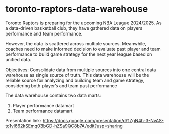 # toronto-raptors-data-warehouse
Toronto Raptors is preparing for the upcoming NBA League 2024/2025. As a data-driven basketball club, they have gathered data on players performance and team performance. 

However, the data is scattered across multiple sources. Meanwhile, coaches need to make informed decision to evaluate past player and team performance to build game strategy for the next year league based on unified data.

Objectives:
Consolidate data from multiple sources into one central data warehouse as single source of truth. This data warehouse will be the reliable source for analyzing and building team and game strategy, considering both player’s and team past performance 

The data warehouse contains two data marts:
1. Player performance datamart
2. Team performance datamart

Presentation link: https://docs.google.com/presentation/d/1ZgN4h-3-NvAS-to1vI662kSEmq03bGD-hZSa9QC8b7A/edit?usp=sharing
